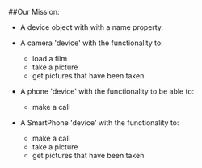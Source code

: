##Our Mission:

* A device object with with a name property.

* A camera 'device' with the functionality to:

	* load a film
	* take a picture
	* get pictures that have been taken

* A phone 'device' with the functionality to be able to:

	* make a call

* A SmartPhone 'device' with the functionality to:

	* make a call
	* take a picture
	* get pictures that have been taken
